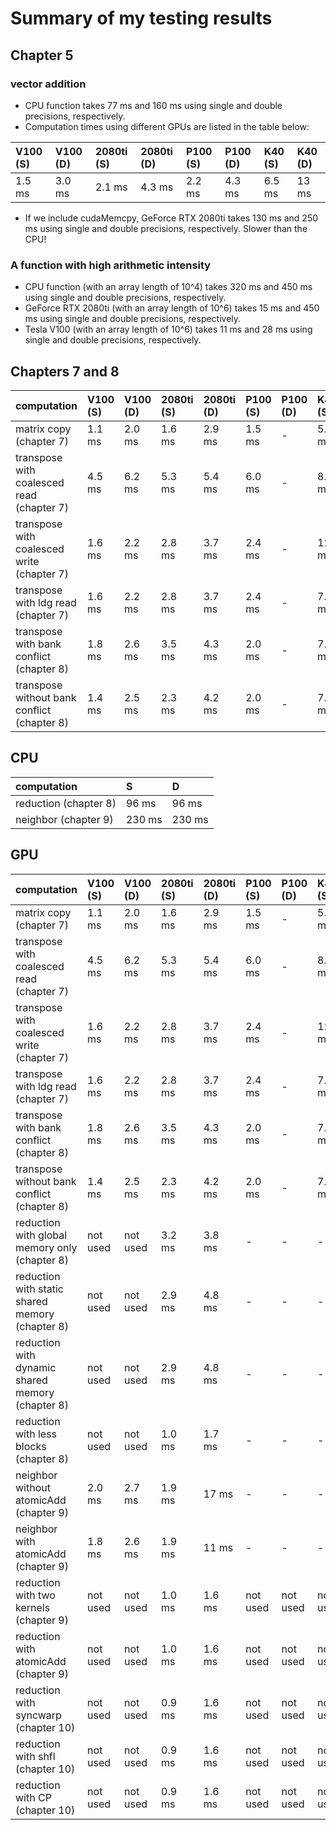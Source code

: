 # Summary of my testing results

## Chapter 5

### vector addition
* CPU function takes 77 ms and 160 ms using single and double precisions, respectively. 
* Computation times using different GPUs are listed in the table below:

|  V100 (S) | V100 (D) | 2080ti (S) | 2080ti (D) | P100 (S) | P100 (D) | K40 (S) | K40 (D) |
|:---------|:---------|:---------|:---------|:---------|:---------|:---------|:---------|
| 1.5 ms | 3.0 ms |  2.1 ms |  4.3 ms | 2.2 ms |  4.3 ms | 6.5 ms | 13 ms |

* If we include cudaMemcpy, GeForce RTX 2080ti takes 130 ms and 250 ms using single and double precisions, respectively. Slower than the CPU!

### A function with high arithmetic intensity
* CPU function (with an array length of 10^4) takes 320 ms and 450 ms using single and double precisions, respectively. 
* GeForce RTX 2080ti (with an array length of 10^6) takes 15 ms and 450 ms using single and double precisions, respectively.
* Tesla V100 (with an array length of 10^6) takes 11 ms and 28 ms using single and double precisions, respectively.

## Chapters 7 and 8

| computation     | V100 (S) | V100 (D) | 2080ti (S) | 2080ti (D) | P100 (S) | P100 (D) | K40 (S) | K40 (D) |
|:------------|:---------|:---------|:---------|:---------|:---------|:---------|:---------|:---------|
| matrix copy (chapter 7) | 1.1 ms |  2.0 ms | 1.6 ms | 2.9 ms | 1.5 ms | - | 5.2 ms | - |
| transpose with coalesced read (chapter 7) | 4.5 ms |  6.2 ms | 5.3 ms | 5.4 ms | 6.0 ms | - | 8.2 ms | - |
| transpose with coalesced write (chapter 7) | 1.6 ms |  2.2 ms | 2.8 ms | 3.7 ms | 2.4 ms | - | 12 ms | - |
| transpose with ldg read (chapter 7) | 1.6 ms |  2.2 ms | 2.8 ms | 3.7 ms | 2.4 ms | - | 7.0 ms | - |
| transpose with bank conflict (chapter 8) | 1.8 ms | 2.6  ms | 3.5 ms | 4.3 ms | 2.0 ms | - | 7.9 ms | - |
| transpose without bank conflict (chapter 8) | 1.4 ms | 2.5  ms | 2.3 ms | 4.2 ms | 2.0 ms | - | 7.9 ms | - |

## CPU
| computation     | S | D |
|:------------|:---------|:---------|
| reduction (chapter 8) | 96 ms |  96 ms |
| neighbor (chapter 9) | 230 ms |  230 ms |

## GPU
| computation     | V100 (S) | V100 (D) | 2080ti (S) | 2080ti (D) | P100 (S) | P100 (D) | K40 (S) | K40 (D) |
|:------------|:---------|:---------|:---------|:---------|:---------|:---------|:---------|:---------|
| matrix copy (chapter 7) | 1.1 ms |  2.0 ms | 1.6 ms | 2.9 ms | 1.5 ms | - | 5.2 ms | - |
| transpose with coalesced read (chapter 7) | 4.5 ms |  6.2 ms | 5.3 ms | 5.4 ms | 6.0 ms | - | 8.2 ms | - |
| transpose with coalesced write (chapter 7) | 1.6 ms |  2.2 ms | 2.8 ms | 3.7 ms | 2.4 ms | - | 12 ms | - |
| transpose with ldg read (chapter 7) | 1.6 ms |  2.2 ms | 2.8 ms | 3.7 ms | 2.4 ms | - | 7.0 ms | - |
| transpose with bank conflict (chapter 8) | 1.8 ms | 2.6  ms | 3.5 ms | 4.3 ms | 2.0 ms | - | 7.9 ms | - |
| transpose without bank conflict (chapter 8) | 1.4 ms | 2.5  ms | 2.3 ms | 4.2 ms | 2.0 ms | - | 7.9 ms | - |
| reduction with global memory only (chapter 8) | not used | not used | 3.2 ms | 3.8 ms | - | - | - | - |
| reduction with static shared memory (chapter 8) | not used | not used | 2.9 ms | 4.8 ms | - | - | - | - |
| reduction with dynamic shared memory (chapter 8) | not used | not used | 2.9 ms | 4.8 ms | - | - | - | - |
| reduction with less blocks (chapter 8) | not used | not used | 1.0 ms | 1.7 ms | - | - | - | - |
| neighbor without atomicAdd (chapter 9) | 2.0 ms | 2.7  ms | 1.9 ms | 17 ms | - | - | - | - |
| neighbor with atomicAdd (chapter 9) | 1.8 ms | 2.6  ms | 1.9 ms | 11 ms | - | - | - | - |
| reduction with two kernels (chapter 9) | not used | not used | 1.0 ms | 1.6 ms | not used | not used | not used | not used |
| reduction with atomicAdd (chapter 9) | not used | not used | 1.0 ms | 1.6 ms | not used | not used | not used | not used |
| reduction with syncwarp (chapter 10) | not used | not used | 0.9 ms | 1.6 ms | not used | not used | not used | not used |
| reduction with shfl (chapter 10) | not used | not used | 0.9 ms | 1.6 ms | not used | not used | not used | not used |
| reduction with CP (chapter 10) | not used | not used | 0.9 ms | 1.6 ms | not used | not used | not used | not used |

